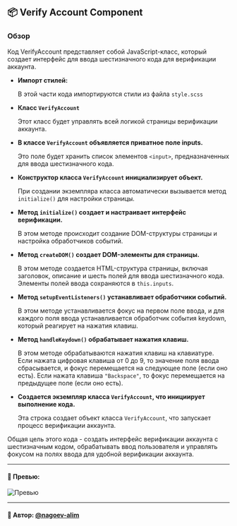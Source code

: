## 📦 Verify Account  Component

### Обзор
Код VerifyAccount представляет собой JavaScript-класс, который создает интерфейс для ввода шестизначного кода для верификации аккаунта.

- **Импорт стилей:**

    В этой части кода импортируются стили из файла `style.scss`

-   **Класс `VerifyAccount`**

    Этот класс будет управлять всей логикой страницы верификации аккаунта.

- **В классе `VerifyAccount` объявляется приватное поле inputs.**

    Это поле будет хранить список элементов `<input>`, предназначенных для ввода шестизначного кода.

- **Конструктор класса `VerifyAccount` инициализирует объект.**

    При создании экземпляра класса автоматически вызывается метод `initialize()` для настройки страницы.

- **Метод `initialize()` создает и настраивает интерфейс верификации.**

  В этом методе происходит создание DOM-структуры страницы и настройка обработчиков событий.

- **Метод `createDOM()` создает DOM-элементы для страницы.**

  В этом методе создается HTML-структура страницы, включая заголовок, описание и шесть полей для ввода шестизначного кода. Элементы полей ввода сохраняются в `this.inputs`.

- **Метод `setupEventListeners()` устанавливает обработчики событий.**

  В этом методе устанавливается фокус на первом поле ввода, и для каждого поля ввода устанавливается обработчик события keydown, который реагирует на нажатия клавиш.

- **Метод `handleKeydown()` обрабатывает нажатия клавиш.**

  В этом методе обрабатываются нажатия клавиш на клавиатуре. Если нажата цифровая клавиша от 0 до 9, то значение поля ввода сбрасывается, и фокус перемещается на следующее поле (если оно есть). Если нажата клавиша `"Backspace"`, то фокус перемещается на предыдущее поле (если оно есть).

- **Создается экземпляр класса `VerifyAccount`, что инициирует выполнение кода.**

  Эта строка создает объект класса `VerifyAccount`, что запускает процесс верификации аккаунта.

Общая цель этого кода - создать интерфейс верификации аккаунта с шестизначным кодом, обрабатывать ввод пользователя и управлять фокусом на полях ввода для удобной верификации аккаунта.

---

#### 🌄 Превью:

![Превью](https://lh3.googleusercontent.com/drive-viewer/AITFw-yh5EbL_CUCk5QgTidrauZShS2YxcpFxSvqAXpwiJnEkRAMuyvaoT3Q8IEi75oQGhH1Ha_SMBUavP3gqplUAmhC7Qts5w=s1600)


-----

#### 🙌 Автор: [@nagoev-alim](https://github.com/nagoev-alim)

